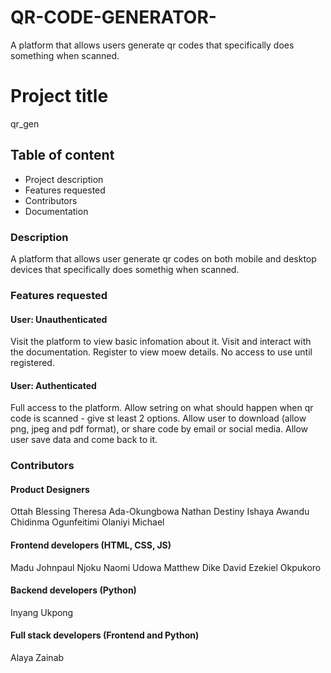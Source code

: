 # QR-CODE-GENERATOR-
A platform that allows users generate qr codes that specifically does something when scanned.
# Project title
qr_gen

## Table of content
* Project description
* Features requested
* Contributors
* Documentation

### Description
A platform that allows user generate qr codes on both mobile and desktop devices that specifically does somethig when scanned.

### Features requested
#### User: Unauthenticated
Visit the platform to view basic infomation about it.
Visit and interact with the documentation.
Register to view moew details.
No access to use until registered.

#### User: Authenticated
Full access to the platform.
Allow setring on what should happen when qr code is scanned - give st least 2 options.
Allow user to download (allow png, jpeg and pdf format), or share code by email or social media.
Allow user save data and come back to it.

### Contributors
#### Product Designers
Ottah Blessing
Theresa Ada-Okungbowa
Nathan Destiny Ishaya
Awandu Chidinma
Ogunfeitimi Olaniyi Michael


#### Frontend developers (HTML, CSS, JS)
Madu Johnpaul
Njoku Naomi
Udowa Matthew
Dike David
Ezekiel Okpukoro

#### Backend developers (Python)
Inyang Ukpong

#### Full stack developers (Frontend and Python)
Alaya Zainab


